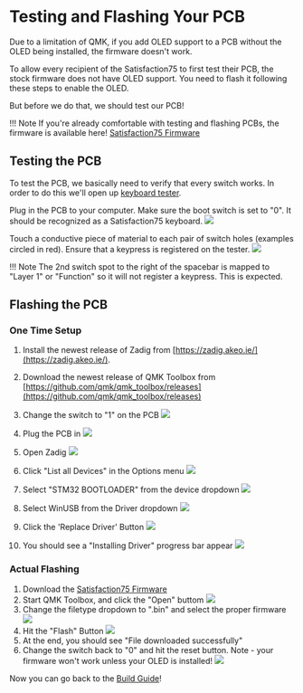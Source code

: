 # Testing and Flashing Your PCB

Due to a limitation of QMK, if you add OLED support to a PCB without the OLED being installed, the firmware doesn't work. 

To allow every recipient of the Satisfaction75 to first test their PCB, the stock firmware does not have OLED support. You need to flash it following these steps to enable the OLED.

But before we do that, we should test our PCB!

!!! Note
    If you're already comfortable with testing and flashing PCBs, the firmware is available here! [Satisfaction75 Firmware](../assets/cannonkeys_satisfaction75_rev1_via.bin)


## Testing the PCB
To test the PCB, we basically need to verify that every switch works. In order to do this we'll open up [keyboard tester](https://www.keyboardtester.com/).

Plug in the PCB to your computer. Make sure the boot switch is set to "0". It should be recognized as a Satisfaction75 keyboard.
![](../images/satisfaction75/boot_switch_0.jpg)

Touch a conductive piece of material to each pair of switch holes (examples circled in red). Ensure that a keypress is registered on the tester.
![](../images/satisfaction75/test_switches.jpg)

!!! Note
    The 2nd switch spot to the right of the spacebar is mapped to "Layer 1" or "Function" so it will not register a keypress. This is expected.


## Flashing the PCB

### One Time Setup 
1. Install the newest release of Zadig from [https://zadig.akeo.ie/](https://zadig.akeo.ie/).
1. Download the newest release of QMK Toolbox from [https://github.com/qmk/qmk_toolbox/releases](https://github.com/qmk/qmk_toolbox/releases)
1. Change the switch to "1" on the PCB
    ![](../images/satisfaction75/boot_switch_1.jpg)
1. Plug the PCB in
    ![](../images/initial_flash/plug-in.jpg)

1. Open Zadig
    ![](../images/initial_flash/ZadigNormal.PNG)
1. Click "List all Devices" in the Options menu
    ![](../images/initial_flash/ZadigListAll.PNG)
1. Select "STM32 BOOTLOADER" from the device dropdown
    ![](../images/initial_flash/ZadigSTM32.PNG)
1. Select WinUSB from the Driver dropdown
    ![](../images/initial_flash/ZadigWinUSB.PNG)
1. Click the 'Replace Driver' Button
    ![](../images/initial_flash/ZadigReplace.PNG)
1. You should see a "Installing Driver" progress bar appear
    ![](../images/initial_flash/ZadigInstallingDriver.PNG)

### Actual Flashing
1. Download the [Satisfaction75 Firmware](../assets/cannonkeys_satisfaction75_rev1_via.bin)
1. Start QMK Toolbox, and click the "Open" buttom
    ![](../images/initial_flash/QMKToolbox.PNG)
1. Change the filetype dropdown to ".bin" and select the proper firmware
    ![](../images/initial_flash/QMKToolboxBIN.PNG)
1. Hit the "Flash" Button
    ![](../images/initial_flash/QMKToolboxFlash.PNG)
1. At the end, you should see "File downloaded successfully"
1. Change the switch back to "0" and hit the reset button. Note - your firmware won't work unless your OLED is installed!
    ![](../images/satisfaction75/boot_switch_0.jpg)

Now you can go back to the [Build Guide](build_guide.md)!
